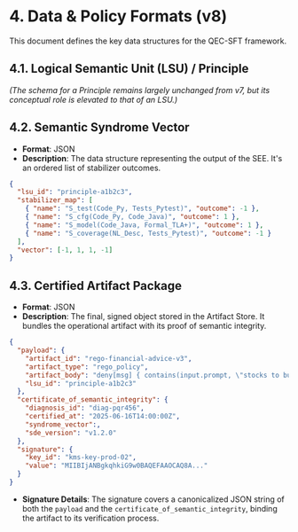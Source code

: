# 4. Data & Policy Formats (v8)

This document defines the key data structures for the QEC-SFT framework.

## 4.1. Logical Semantic Unit (LSU) / Principle

_(The schema for a Principle remains largely unchanged from v7, but its conceptual role is elevated to that of an LSU.)_

## 4.2. Semantic Syndrome Vector

- **Format**: JSON
- **Description**: The data structure representing the output of the SEE. It's an ordered list of stabilizer outcomes.

```json
{
  "lsu_id": "principle-a1b2c3",
  "stabilizer_map": [
    { "name": "S_test(Code_Py, Tests_Pytest)", "outcome": -1 },
    { "name": "S_cfg(Code_Py, Code_Java)", "outcome": 1 },
    { "name": "S_model(Code_Java, Formal_TLA+)", "outcome": 1 },
    { "name": "S_coverage(NL_Desc, Tests_Pytest)", "outcome": -1 }
  ],
  "vector": [-1, 1, 1, -1]
}
```

## 4.3. Certified Artifact Package

- **Format**: JSON
- **Description**: The final, signed object stored in the Artifact Store. It bundles the operational artifact with its proof of semantic integrity.

```json
{
  "payload": {
    "artifact_id": "rego-financial-advice-v3",
    "artifact_type": "rego_policy",
    "artifact_body": "deny[msg] { contains(input.prompt, \"stocks to buy\") ... }",
    "lsu_id": "principle-a1b2c3"
  },
  "certificate_of_semantic_integrity": {
    "diagnosis_id": "diag-pqr456",
    "certified_at": "2025-06-16T14:00:00Z",
    "syndrome_vector":,
    "sde_version": "v1.2.0"
  },
  "signature": {
    "key_id": "kms-key-prod-02",
    "value": "MIIBIjANBgkqhkiG9w0BAQEFAAOCAQ8A..."
  }
}
```

- **Signature Details**: The signature covers a canonicalized JSON string of both the `payload` and the `certificate_of_semantic_integrity`, binding the artifact to its verification process.
